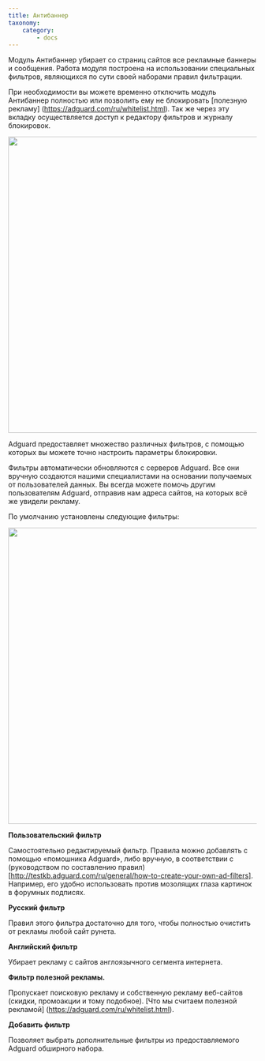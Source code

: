 ```yaml
---
title: Антибаннер
taxonomy:
    category:
        - docs
---
```


Модуль Антибаннер убирает со страниц сайтов все рекламные баннеры и сообщения. Работа модуля построена на использовании специальных фильтров, являющихся по сути своей наборами правил фильтрации.

При необходимости вы можете временно отключить модуль Антибаннер полностью или позволить ему не блокировать [полезную рекламу] (https://adguard.com/ru/whitelist.html). Так же через эту вкладку осуществляется доступ к редактору фильтров и журналу блокировок.

<img src="https://cloud.githubusercontent.com/assets/20211341/19993630/3af87c9c-a22e-11e6-9936-1e5e6183afa1.png" width=800 height=600>

Adguard предоставляет множество различных фильтров, с помощью которых вы можете точно настроить параметры блокировки.

Фильтры автоматически обновляются с серверов Adguard. Все они вручную создаются нашими специалистами на основании получаемых от пользователей данных. Вы всегда можете помочь другим пользователям Adguard, отправив нам адреса сайтов, на которых всё же увидели рекламу.

По умолчанию установлены следующие фильтры:

<img src="https://cloud.githubusercontent.com/assets/20211341/19993629/3adfa8de-a22e-11e6-9394-6ca3392d05a9.png" width=800 height=600>

**Пользовательский фильтр**

Самостоятельно редактируемый фильтр. Правила можно добавлять с помощью «помошника Adguard», либо вручную, в соответствии с (руководством по составлению правил)[http://testkb.adguard.com/ru/general/how-to-create-your-own-ad-filters]. Например, его удобно использовать против мозолящих глаза картинок в форумных подписях.

**Русский фильтр**

Правил этого фильтра достаточно для того, чтобы полностью очистить от рекламы любой сайт рунета.

**Английский фильтр**

Убирает рекламу с сайтов англоязычного сегмента интернета.

**Фильтр полезной рекламы.**

Пропускает поисковую рекламу и собственную рекламу веб-сайтов (скидки, промоакции и тому подобное). [Что мы считаем полезной рекламой] (https://adguard.com/ru/whitelist.html).

**Добавить фильтр**

Позволяет выбрать дополнительные фильтры из предоставляемого Adguard обширного набора. 
